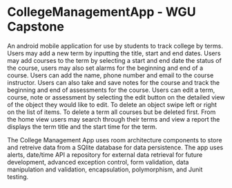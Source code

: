 # CollegeManagementApp - WGU Capstone

An android mobile application for use by students to track college by terms. Users may add a new term by inputting the title, start and end dates. Users may add courses
to the term by selecting a start and end date the status of the course, users may also set alarms for the beginning and end of a course. Users can add the name, 
phone number and email to the course instructor. Users can also take and save notes for the course and track the beginning and end of assessments for the course.
Users can edit a term, course, note or assessment by selecting the edit button on the detailed view of the object they would like to edit. To delete an object swipe
left or right on the list of items. To delete a term all courses but be deleted first. From the home view users may search through their terms and view a report
the displays the term title and the start time for the term. 

The College Management App uses room architecture components to store and retreive data from a SQlite database for data persistence. The app uses alerts, date/time API a repository for external data retrieval for future development, advanced exception control, form validation, data manipulation and validation, encapsulation, polymorphism, and Junit testing. 
